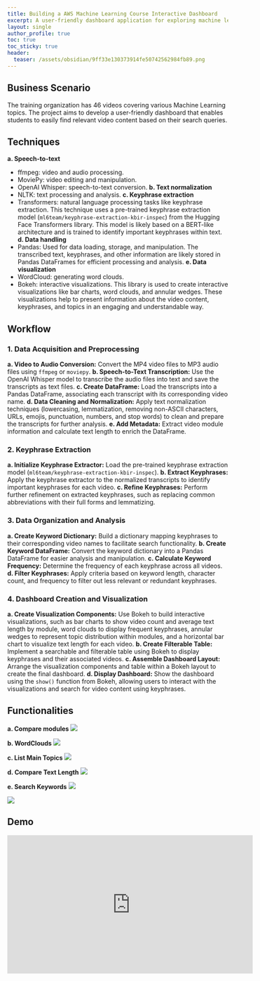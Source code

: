 ```yaml
---
title: Building a AWS Machine Learning Course Interactive Dashboard
excerpt: A user-friendly dashboard application for exploring machine learning course videos
layout: single
author_profile: true
toc: true
toc_sticky: true
header:
  teaser: /assets/obsidian/9ff33e130373914fe50742562984fb89.png
---
```


## **Business Scenario**

The training organization has 46 videos covering various Machine Learning topics. The project aims to develop a user-friendly dashboard that enables students to easily find relevant video content based on their search queries.

## **Techniques**
**a. Speech-to-text**
- ffmpeg: video and audio processing.
- MoviePy: video editing and manipulation.
- OpenAI Whisper: speech-to-text conversion.
**b. Text normalization**
- NLTK: text processing and analysis.
**c. Keyphrase extraction**
- Transformers: natural language processing tasks like keyphrase extraction. This technique uses a pre-trained keyphrase extraction model (`ml6team/keyphrase-extraction-kbir-inspec`) from the Hugging Face Transformers library. This model is likely based on a BERT-like architecture and is trained to identify important keyphrases within text.
**d. Data handling** 
- Pandas: Used for data loading, storage, and manipulation. The transcribed text, keyphrases, and other information are likely stored in Pandas DataFrames for efficient processing and analysis.
**e. Data visualization**
 - WordCloud: generating word clouds.
 - Bokeh: interactive visualizations. This library is used to create interactive visualizations like bar charts, word clouds, and annular wedges. These visualizations help to present information about the video content, keyphrases, and topics in an engaging and understandable way.

## **Workflow**

### **1. Data Acquisition and Preprocessing**
**a. Video to Audio Conversion:** 
Convert the MP4 video files to MP3 audio files using `ffmpeg` or `moviepy`. 
**b. Speech-to-Text Transcription:** 
Use the OpenAI Whisper model to transcribe the audio files into text and save the transcripts as text files. 
**c. Create DataFrame:** 
Load the transcripts into a Pandas DataFrame, associating each transcript with its corresponding video name. 
**d. Data Cleaning and Normalization:** 
Apply text normalization techniques (lowercasing, lemmatization, removing non-ASCII characters, URLs, emojis, punctuation, numbers, and stop words) to clean and prepare the transcripts for further analysis. 
**e. Add Metadata:** 
Extract video module information and calculate text length to enrich the DataFrame.

### **2. Keyphrase Extraction**
**a. Initialize Keyphrase Extractor:** 
Load the pre-trained keyphrase extraction model (`ml6team/keyphrase-extraction-kbir-inspec`). 
**b. Extract Keyphrases:** 
Apply the keyphrase extractor to the normalized transcripts to identify important keyphrases for each video. 
**c. Refine Keyphrases:** 
Perform further refinement on extracted keyphrases, such as replacing common abbreviations with their full forms and lemmatizing.

### **3. Data Organization and Analysis**
**a. Create Keyword Dictionary:** 
Build a dictionary mapping keyphrases to their corresponding video names to facilitate search functionality. 
**b. Create Keyword DataFrame:** 
Convert the keyword dictionary into a Pandas DataFrame for easier analysis and manipulation. 
**c. Calculate Keyword Frequency:** 
Determine the frequency of each keyphrase across all videos. 
**d. Filter Keyphrases:** 
Apply criteria based on keyword length, character count, and frequency to filter out less relevant or redundant keyphrases.

### **4. Dashboard Creation and Visualization**
**a. Create Visualization Components:** 
Use Bokeh to build interactive visualizations, such as bar charts to show video count and average text length by module, word clouds to display frequent keyphrases, annular wedges to represent topic distribution within modules, and a horizontal bar chart to visualize text length for each video. 
**b. Create Filterable Table:** 
Implement a searchable and filterable table using Bokeh to display keyphrases and their associated videos. 
**c. Assemble Dashboard Layout:** 
Arrange the visualization components and table within a Bokeh layout to create the final dashboard. 
**d. Display Dashboard:** 
Show the dashboard using the `show()` function from Bokeh, allowing users to interact with the visualizations and search for video content using keyphrases.

## Functionalities
**a. Compare modules**
<img src="/assets/obsidian/9ff33e130373914fe50742562984fb89.png" />

**b. WordClouds**
<img src="/assets/obsidian/4d20f74d52dc9077546a24ea7fac69a4.png" />

**c. List Main Topics**
<img src="/assets/obsidian/59648cee6091ee5ac9ff17a0991252f5.png" />

**d. Compare Text Length**
<img src="/assets/obsidian/78e5cc67d524c36f1bf7a6aeeaff5b99.png" />

**e. Search Keywords**
<img src="/assets/obsidian/7ae0b4e2ef4b89b970dd70b0d83d3963.png" />

<img src="/assets/obsidian/1b98ce2e347cc95aaa935f2851c29dea.png" />

## Demo

<iframe width="560" height="315" src="https://www.youtube.com/embed/qyhOOVQII8E?si=dygzJJV0YYQCwfDY" title="YouTube video player" frameborder="0" allow="accelerometer; autoplay; clipboard-write; encrypted-media; gyroscope; picture-in-picture; web-share" referrerpolicy="strict-origin-when-cross-origin" allowfullscreen></iframe>



